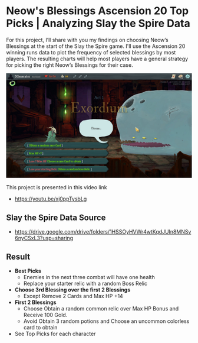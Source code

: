 # Neow's Blessings Ascension 20 Top Picks | Analyzing Slay the Spire Data

For this project, I’ll share with you my findings on choosing Neow’s Blessings at the start of the Slay the Spire game. I'll use the Ascension 20 winning runs data to plot the frequency of selected blessings by most players. The resulting charts will help most players have a general strategy for picking the right Neow’s Blessings for their case.

![img](img/Blessings.jpg)

This project is presented in this video link

- https://youtu.be/xj0ppTysbLg

## Slay the Spire Data Source

- https://drive.google.com/drive/folders/1HSSOyHVWr4wtKqdJUln8MNSv6nyCSxL3?usp=sharing

## Result

- **Best Picks**
	- Enemies in the next three combat will have one health
	- Replace your starter relic with a random Boss Relic
- **Choose 3rd Blessing over the first 2 Blessings**
	- Except Remove 2 Cards and Max HP +14 
- **First 2 Blessings**
	- Choose Obtain a random common relic over Max HP Bonus and Receive 100 Gold.
	- Avoid Obtain 3 random potions and Choose an uncommon colorless card to obtain
- See Top Picks for each character


